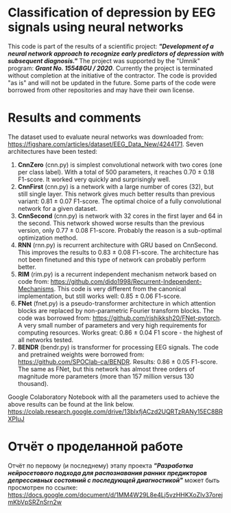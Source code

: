 # Classification of depression by EEG signals using neural networks
This code is part of the results of a scientific project: ***"Development of a neural network approach to recognize early predictors of depression with subsequent diagnosis."*** The project was supported by the "Umnik" program: ***Grant No. 15548GU / 2020***. Currently the project is terminated without completion at the initiative of the contractor.
The code is provided "as is" and will not be updated in the future. Some parts of the code were borrowed from other repositories and may have their own license.
# Results and comments
The dataset used to evaluate neural networks was downloaded from: https://figshare.com/articles/dataset/EEG_Data_New/4244171.
Seven architectures have been tested:
 1. **CnnZero** (cnn.py) is simplest convolutional network with two cores (one per class label). With a total of 500 parameters, it reaches 0.70 ± 0.18 F1-score. It worked very quickly and surprisingly well.
 2. **CnnFirst** (cnn.py) is a network with a large number of cores (32), but still single layer. This network gives much better results than previous variant: 0.81 ± 0.07 F1-score. The optimal choice of a fully convolutional network for a given dataset.
 3. **CnnSecond** (cnn.py) is network with 32 cores in the first layer and 64 in the second. This network showed worse results than the previous version, only 0.77 ± 0.08 F1-score. Probably the reason is a sub-optimal optimization method.
 4. **RNN** (rnn.py) is recurrent architecture with GRU based on CnnSecond. This improves the results to 0.83 ± 0.08 F1-score. The architecture has not been finetuned and this type of network can probably perform better.
 5. **RIM** (rim.py) is a recurrent independent mechanism network based on code from: https://github.com/dido1998/Recurrent-Independent-Mechanisms. This code is very different from the canonical implementation, but still works well: 0.85 ± 0.06 F1-score.
 6. **FNet** (fnet.py) is a pseudo-transformer architecture in which attention blocks are replaced by non-parametric Fourier transform blocks. The code was borrowed from: https://github.com/rishikksh20/FNet-pytorch. A very small number of parameters and very high requirements for computing resources. Works great: 0.86 ± 0.04 F1 score - the highest of all networks tested.
 7. **BENDR** (bendr.py) is transformer for processing EEG signals. The code and pretrained weights were borrowed from: https://github.com/SPOClab-ca/BENDR. Results: 0.86 ± 0.05 F1-score. The same as FNet, but this network has almost three orders of magnitude more parameters (more than 157 million versus 130 thousand).

Google Colaboratory Notebook with all the parameters used to achieve the above results can be found at the link below.
https://colab.research.google.com/drive/13bIxfjACzd2UQRTzRANy15EC8BRXPIuJ
# Отчёт о проделанной работе
Отчёт по первому (и последнему) этапу проекта ***"Разработка нейросетового подхода для распознавания ранних предикторов депрессивных состояний с последующей диагностикой"*** может быть просмотрен по ссылке:
https://docs.google.com/document/d/1MM4W29L8e4Lj5vzHHKXoZIv37orejmKbVpSRZnSrn2w
